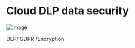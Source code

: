 
# Cloud DLP data security
![image](https://www.gstatic.com/bricks/image/17ce743c5356e76389a971b4267faca0331ad0c6dd28a0eb6728565c23cb9704.svg)

DLP/ GDPR /Encryption


